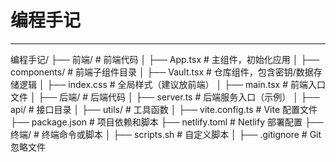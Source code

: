 # 编程手记
---
编程手记/
├── 前端/                          # 前端代码
│   ├── App.tsx                   # 主组件，初始化应用
│   ├── components/               # 前端子组件目录
│   ├── Vault.tsx                 # 仓库组件，包含密钥/数据存储逻辑
│   ├── index.css                 # 全局样式（建议放前端）
│   ├── main.tsx                  # 前端入口文件
│
├── 后端/                          # 后端代码
│   ├── server.ts                 # 后端服务入口（示例）
│   ├── api/                      # 接口目录
│   ├── utils/                    # 工具函数
│
├── vite.config.ts                # Vite 配置文件
├── package.json                  # 项目依赖和脚本
├── netlify.toml                  # Netlify 部署配置
├── 终端/                          # 终端命令或脚本
│   ├── scripts.sh                # 自定义脚本
│
├── .gitignore                    # Git 忽略文件
